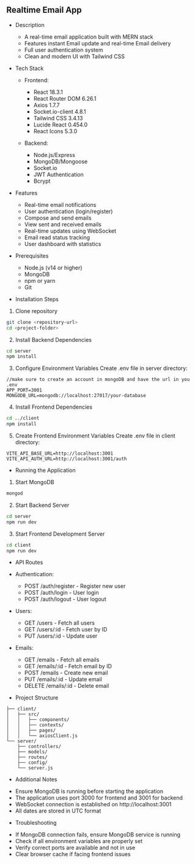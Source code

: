 ## Realtime Email App

- Description

  - A real-time email application built with MERN stack
  - Features instant Email update and real-time Email delivery
  - Full user authentication system
  - Clean and modern UI with Tailwind CSS

- Tech Stack

  - Frontend:

    - React 18.3.1
    - React Router DOM 6.26.1
    - Axios 1.7.7
    - Socket.io-client 4.8.1
    - Tailwind CSS 3.4.13
    - Lucide React 0.454.0
    - React Icons 5.3.0

  - Backend:
    - Node.js/Express
    - MongoDB/Mongoose
    - Socket.io
    - JWT Authentication
    - Bcrypt

- Features

  - Real-time email notifications
  - User authentication (login/register)
  - Compose and send emails
  - View sent and received emails
  - Real-time updates using WebSocket
  - Email read status tracking
  - User dashboard with statistics

- Prerequisites

  - Node.js (v14 or higher)
  - MongoDB
  - npm or yarn
  - Git

- Installation Steps

1. Clone repository

```bash
git clone <repository-url>
cd <project-folder>
```

2. Install Backend Dependencies

```bash
cd server
npm install
```

3. Configure Environment Variables
   Create .env file in server directory:

```
//make sure to create an account in mongoDB and have the url in you .env
APP_PORT=3001
MONGODB_URL=mongodb://localhost:27017/your-database 
```

4. Install Frontend Dependencies

```bash
cd ../client
npm install
```

5. Create Frontend Environment Variables
   Create .env file in client directory:

```
VITE_API_BASE_URL=http://localhost:3001
VITE_API_AUTH_URL=http://localhost:3001/auth
```

- Running the Application

1. Start MongoDB

```bash
mongod
```

2. Start Backend Server

```bash
cd server
npm run dev
```

3. Start Frontend Development Server

```bash
cd client
npm run dev
```

- API Routes

* Authentication:

  - POST /auth/register - Register new user
  - POST /auth/login - User login
  - POST /auth/logout - User logout

* Users:

  - GET /users - Fetch all users
  - GET /users/:id - Fetch user by ID
  - PUT /users/:id - Update user

* Emails:
  - GET /emails - Fetch all emails
  - GET /emails/:id - Fetch email by ID
  - POST /emails - Create new email
  - PUT /emails/:id - Update email
  - DELETE /emails/:id - Delete email

- Project Structure

```
├── client/
│   ├── src/
│   │   ├── components/
│   │   ├── contexts/
│   │   ├── pages/
│   │   └── axiosClient.js
└── server/
    ├── controllers/
    ├── models/
    ├── routes/
    ├── config/
    └── server.js
```

- Additional Notes

* Ensure MongoDB is running before starting the application
* The application uses port 3000 for frontend and 3001 for backend
* WebSocket connection is established on http://localhost:3001
* All dates are stored in UTC format

- Troubleshooting

* If MongoDB connection fails, ensure MongoDB service is running
* Check if all environment variables are properly set
* Verify correct ports are available and not in use
* Clear browser cache if facing frontend issues
